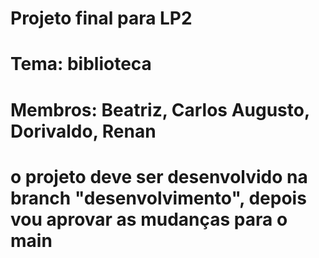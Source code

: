 # Projeto final para LP2
# Tema: biblioteca
# Membros: Beatriz, Carlos Augusto, Dorivaldo, Renan

# o projeto deve ser desenvolvido na branch "desenvolvimento", depois vou aprovar as mudanças para o main
